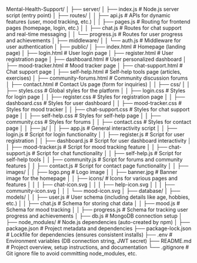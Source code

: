 Mental-Health-Support/
│
├── server/
│   ├── index.js               # Node.js server script (entry point)
│   ├── routes/
│   │   ├── api.js             # APIs for dynamic features (user, mood tracking, etc.)
│   │   ├── pages.js           # Routing for frontend pages (homepage, login, etc.)
│   │   ├── chat.js            # Routes for chat support and real-time messaging
│   │   └── progress.js        # Routes for user progress and achievements
│   ├── middleware/
│   │   └── auth.js            # Middleware for user authentication
│
├── public/
│   ├── index.html             # Homepage (landing page)
│   ├── login.html             # User login page
│   ├── register.html          # User registration page
│   ├── dashboard.html         # User personalized dashboard
│   ├── mood-tracker.html      # Mood tracker page
│   ├── chat-support.html      # Chat support page
│   ├── self-help.html         # Self-help tools page (articles, exercises)
│   ├── community-forums.html  # Community discussion forums
│   ├── contact.html           # Contact Us page (form for inquiries)
│
│   ├── css/
│   │   ├── styles.css         # Global styles for the platform
│   │   ├── login.css          # Styles for login page
│   │   ├── register.css       # Styles for registration page
│   │   ├── dashboard.css      # Styles for user dashboard
│   │   ├── mood-tracker.css  # Styles for mood tracker
│   │   ├── chat-support.css   # Styles for chat support page
│   │   ├── self-help.css      # Styles for self-help page
│   │   ├── community.css      # Styles for forums
│   │   ├── contact.css        # Styles for contact page
│
│   ├── js/
│   │   ├── app.js             # General interactivity script
│   │   ├── login.js           # Script for login functionality
│   │   ├── register.js        # Script for user registration
│   │   ├── dashboard.js       # Script for user dashboard interactivity
│   │   ├── mood-tracker.js    # Script for mood tracking feature
│   │   ├── chat-support.js    # Script for chat functionality
│   │   ├── self-help.js       # Script for self-help tools
│   │   ├── community.js       # Script for forums and community features
│   │   ├── contact.js         # Script for contact page functionality
│
│   ├── images/
│   │   ├── logo.png           # Logo image
│   │   ├── banner.jpg         # Banner image for the homepage
│   │   ├── icons/             # Icons for various pages and features
│   │   │   ├── chat-icon.svg
│   │   │   ├── help-icon.svg
│   │   │   ├── community-icon.svg
│   │   │   └── mood-icon.svg
│
├── database/
│   ├── models/
│   │   ├── user.js            # User schema (including details like age, hobbies, etc.)
│   │   ├── chat.js            # Schema for storing chat data
│   │   ├── mood.js            # Schema for mood tracking
│   │   ├── progress.js        # Schema for tracking user progress and achievements
│   ├── db.js                  # MongoDB connection setup
│
├── node_modules/              # Node.js dependencies (auto-created by npm)
│
├── package.json               # Project metadata and dependencies
├── package-lock.json          # Lockfile for dependencies (ensures consistent installs)
├── .env                       # Environment variables (DB connection string, JWT secret)
├── README.md                  # Project overview, setup instructions, and documentation
└── .gitignore                 # Git ignore file to avoid committing node_modules, etc.
